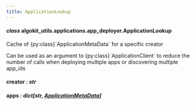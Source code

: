 ```yaml
---
title: ApplicationLookup
---
```

#### *class* algokit_utils.applications.app_deployer.ApplicationLookup

Cache of {py:class}\`ApplicationMetaData\` for a specific creator

Can be used as an argument to {py:class}\`ApplicationClient\` to reduce the number of calls when deploying multiple
apps or discovering multiple app_ids

#### creator *: str*

#### apps *: dict[str, [ApplicationMetaData](/reference/algokit-utils-py/api/applications/app_deployer/applicationmetadata/#algokit_utils.applications.app_deployer.ApplicationMetaData)]*